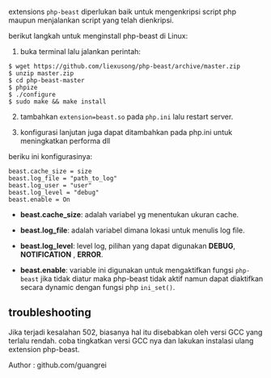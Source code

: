 extensions  `php-beast`  diperlukan baik untuk mengenkripsi script php maupun menjalankan script yang telah dienkripsi.

berikut langkah untuk menginstall php-beast di Linux:

1. buka terminal lalu jalankan perintah: 
```
$ wget https://github.com/liexusong/php-beast/archive/master.zip
$ unzip master.zip
$ cd php-beast-master
$ phpize
$ ./configure
$ sudo make && make install
```
2. tambahkan  `extension=beast.so` pada  `php.ini` lalu restart server.

3. konfigurasi lanjutan juga dapat ditambahkan pada php.ini untuk meningkatkan performa dll

beriku ini konfigurasinya:

```
beast.cache_size = size
beast.log_file = "path_to_log"
beast.log_user = "user"
beast.log_level = "debug"
beast.enable = On
```
- **beast.cache_size**: adalah variabel yg menentukan ukuran cache.

-  **beast.log_file**: adalah variabel dimana lokasi untuk menulis log file.

-  **beast.log_level**: level log, pilihan yang dapat digunakan  **DEBUG**,  **NOTIFICATION** ,  **ERROR**.

-  **beast.enable**: variable ini digunakan untuk mengaktifkan fungsi  `php-beast`  jika tidak diatur maka php-beast tidak aktif namun dapat diaktifkan secara dynamic dengan fungsi php  `ini_set()`.

## troubleshooting

Jika terjadi kesalahan 502, biasanya hal itu disebabkan oleh versi GCC yang terlalu rendah. coba tingkatkan versi GCC nya dan lakukan instalasi ulang extension php-beast. 

Author : github.com/guangrei
